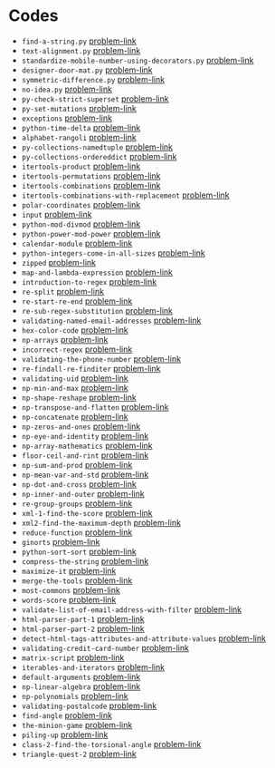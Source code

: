 # Codes
- `find-a-string.py` [problem-link](https://www.hackerrank.com/challenges/find-a-string/problem)
- `text-alignment.py` [problem-link](https://www.hackerrank.com/challenges/text-alignment/problem)
- `standardize-mobile-number-using-decorators.py` [problem-link](https://www.hackerrank.com/challenges/standardize-mobile-number-using-decorators/problem)
- `designer-door-mat.py` [problem-link](https://www.hackerrank.com/challenges/designer-door-mat/problem)
- `symmetric-difference.py` [problem-link](https://www.hackerrank.com/challenges/symmetric-difference/problem)
- `no-idea.py` [problem-link](https://www.hackerrank.com/challenges/no-idea/problem)
- `py-check-strict-superset` [problem-link](https://www.hackerrank.com/challenges/py-check-strict-superset/problem)
- `py-set-mutations` [problem-link](https://www.hackerrank.com/challenges/py-set-mutations/problem)
- `exceptions` [problem-link](https://www.hackerrank.com/challenges/exceptions/problem)
- `python-time-delta` [problem-link](https://www.hackerrank.com/challenges/python-time-delta/problem)
- `alphabet-rangoli` [problem-link](https://www.hackerrank.com/challenges/alphabet-rangoli/problem)
- `py-collections-namedtuple` [problem-link](https://www.hackerrank.com/challenges/py-collections-namedtuple/problem)
- `py-collections-ordereddict` [problem-link](https://www.hackerrank.com/challenges/py-collections-ordereddict/problem)
- `itertools-product` [problem-link](https://www.hackerrank.com/challenges/itertools-product/problem)
- `itertools-permutations` [problem-link](https://www.hackerrank.com/challenges/itertools-permutations/problem)
- `itertools-combinations` [problem-link](https://www.hackerrank.com/challenges/itertools-combinations/problem)
- `itertools-combinations-with-replacement` [problem-link](https://www.hackerrank.com/challenges/itertools-combinations-with-replacement/problem)
- `polar-coordinates` [problem-link](https://www.hackerrank.com/challenges/polar-coordinates/problem)
- `input` [problem-link](https://www.hackerrank.com/challenges/input/problem)
- `python-mod-divmod` [problem-link](https://www.hackerrank.com/challenges/python-mod-divmod/problem)
- `python-power-mod-power` [problem-link](https://www.hackerrank.com/challenges/python-power-mod-power/problem)
- `calendar-module` [problem-link](https://www.hackerrank.com/challenges/calendar-module/problem)
- `python-integers-come-in-all-sizes` [problem-link](https://www.hackerrank.com/challenges/python-integers-come-in-all-sizes/problem)
- `zipped` [problem-link](https://www.hackerrank.com/challenges/zipped/problem)
- `map-and-lambda-expression` [problem-link](https://www.hackerrank.com/challenges/map-and-lambda-expression/problem)
- `introduction-to-regex` [problem-link](https://www.hackerrank.com/challenges/introduction-to-regex/problem)
- `re-split` [problem-link](https://www.hackerrank.com/challenges/re-split/problem)
- `re-start-re-end` [problem-link](https://www.hackerrank.com/challenges/re-start-re-end/problem)
- `re-sub-regex-substitution` [problem-link](https://www.hackerrank.com/challenges/re-sub-regex-substitution/problem)
- `validating-named-email-addresses` [problem-link](https://www.hackerrank.com/challenges/validating-named-email-addresses/problem)
- `hex-color-code` [problem-link](https://www.hackerrank.com/challenges/hex-color-code/problem)
- `np-arrays` [problem-link](https://www.hackerrank.com/challenges/np-arrays/problem)
- `incorrect-regex` [problem-link](https://www.hackerrank.com/challenges/incorrect-regex/problem)
- `validating-the-phone-number` [problem-link](https://www.hackerrank.com/challenges/validating-the-phone-number/problem)
- `re-findall-re-finditer` [problem-link](https://www.hackerrank.com/challenges/re-findall-re-finditer/problem)
- `validating-uid` [problem-link](https://www.hackerrank.com/challenges/validating-uid/problem)
- `np-min-and-max` [problem-link](https://www.hackerrank.com/challenges/np-min-and-max/problem)
- `np-shape-reshape` [problem-link](https://www.hackerrank.com/challenges/np-shape-reshape/problem)
- `np-transpose-and-flatten` [problem-link](https://www.hackerrank.com/challenges/np-transpose-and-flatten/problem)
- `np-concatenate` [problem-link](https://www.hackerrank.com/challenges/np-concatenate/problem)
- `np-zeros-and-ones` [problem-link](https://www.hackerrank.com/challenges/np-zeros-and-ones/problem)
- `np-eye-and-identity` [problem-link](https://www.hackerrank.com/challenges/np-eye-and-identity/problem)
- `np-array-mathematics` [problem-link](https://www.hackerrank.com/challenges/np-array-mathematics/problem)
- `floor-ceil-and-rint` [problem-link](https://www.hackerrank.com/challenges/floor-ceil-and-rint/problem)
- `np-sum-and-prod` [problem-link](https://www.hackerrank.com/challenges/np-sum-and-prod/problem)
- `np-mean-var-and-std` [problem-link](https://www.hackerrank.com/challenges/np-mean-var-and-std/problem)
- `np-dot-and-cross` [problem-link](https://www.hackerrank.com/challenges/np-dot-and-cross/problem)
- `np-inner-and-outer` [problem-link](https://www.hackerrank.com/challenges/np-inner-and-outer/problem)
- `re-group-groups` [problem-link](https://www.hackerrank.com/challenges/re-group-groups/problem)
- `xml-1-find-the-score` [problem-link](https://www.hackerrank.com/challenges/xml-1-find-the-score/problem)
- `xml2-find-the-maximum-depth` [problem-link](https://www.hackerrank.com/challenges/xml2-find-the-maximum-depth/problem)
- `reduce-function` [problem-link](https://www.hackerrank.com/challenges/reduce-function/problem)
- `ginorts` [problem-link](https://www.hackerrank.com/challenges/ginorts/problem)
- `python-sort-sort` [problem-link](https://www.hackerrank.com/challenges/python-sort-sort/problem)
- `compress-the-string` [problem-link](https://www.hackerrank.com/challenges/compress-the-string/problem)
- `maximize-it` [problem-link](https://www.hackerrank.com/challenges/maximize-it/problem)
- `merge-the-tools` [problem-link](https://www.hackerrank.com/challenges/merge-the-tools/problem)
- `most-commons` [problem-link](https://www.hackerrank.com/challenges/most-commons/problem)
- `words-score` [problem-link](https://www.hackerrank.com/challenges/words-score/problem)
- `validate-list-of-email-address-with-filter` [problem-link](https://www.hackerrank.com/challenges/validate-list-of-email-address-with-filter/problem)
- `html-parser-part-1` [problem-link](https://www.hackerrank.com/challenges/html-parser-part-1/problem)
- `html-parser-part-2` [problem-link](https://www.hackerrank.com/challenges/html-parser-part-2/problem)
- `detect-html-tags-attributes-and-attribute-values` [problem-link](https://www.hackerrank.com/challenges/detect-html-tags-attributes-and-attribute-values/problem)
- `validating-credit-card-number` [problem-link](https://www.hackerrank.com/challenges/validating-credit-card-number/problem)
- `matrix-script` [problem-link](https://www.hackerrank.com/challenges/matrix-script/problem)
- `iterables-and-iterators` [problem-link](https://www.hackerrank.com/challenges/iterables-and-iterators/problem)
- `default-arguments` [problem-link](https://www.hackerrank.com/challenges/default-arguments/problem)
- `np-linear-algebra` [problem-link](https://www.hackerrank.com/challenges/np-linear-algebra/problem)
- `np-polynomials` [problem-link](https://www.hackerrank.com/challenges/np-polynomials/problem)
- `validating-postalcode` [problem-link](https://www.hackerrank.com/challenges/validating-postalcode/problem)
- `find-angle` [problem-link](https://www.hackerrank.com/challenges/find-angle/problem)
- `the-minion-game` [problem-link](https://www.hackerrank.com/challenges/the-minion-game/problem)
- `piling-up` [problem-link](https://www.hackerrank.com/challenges/piling-up/problem)
- `class-2-find-the-torsional-angle` [problem-link](https://www.hackerrank.com/challenges/class-2-find-the-torsional-angle/problem)
- `triangle-quest-2` [problem-link](https://www.hackerrank.com/challenges/triangle-quest-2/problem)